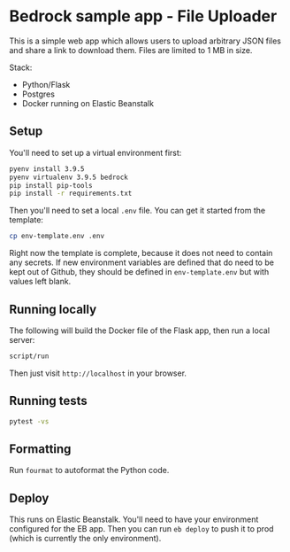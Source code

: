# Bedrock sample app - File Uploader

This is a simple web app which allows users to upload arbitrary JSON files and share a link
to download them. Files are limited to 1 MB in size.

Stack:
- Python/Flask
- Postgres
- Docker running on Elastic Beanstalk

## Setup

You'll need to set up a virtual environment first:
```bash
pyenv install 3.9.5
pyenv virtualenv 3.9.5 bedrock
pip install pip-tools
pip install -r requirements.txt
```

Then you'll need to set a local `.env` file. You can get it started from the template:
```bash
cp env-template.env .env
```

Right now the template is complete, because it does not need to contain any secrets.
If new environment variables are defined that do need to be kept out of Github,
they should be defined in `env-template.env` but with values left blank.

## Running locally

The following will build the Docker file of the Flask app, then run a local server:
```bash
script/run
```

Then just visit `http://localhost` in your browser.

## Running tests

```bash
pytest -vs
```

## Formatting
Run `fourmat` to autoformat the Python code.

## Deploy
This runs on Elastic Beanstalk. You'll need to have your environment configured
for the EB app. Then you can run `eb deploy` to push it to prod (which is currently the only
environment).
